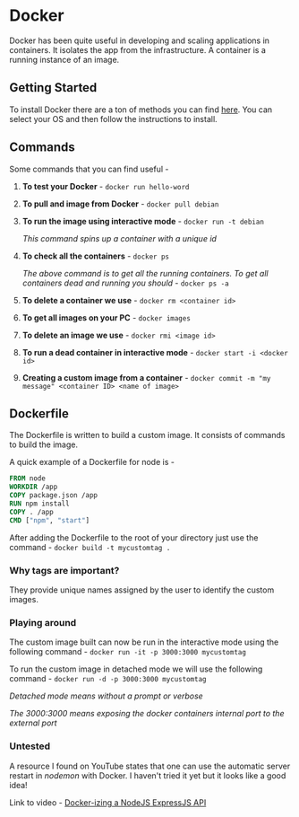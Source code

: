 # Docker

Docker has been quite useful in developing and scaling applications in containers. It isolates the app from the infrastructure. A container is a running instance of an image.

## Getting Started

To install Docker there are a ton of methods you can find [here](https://docs.docker.com/get-docker/
). You can select your OS and then follow the instructions to install.

## Commands

Some commands that you can find useful -

1) **To test your Docker** - `docker run hello-word`
2) **To pull and image from Docker** - `docker pull debian`
3) **To run the image using interactive mode** - `docker run -t debian`
    
    *This command spins up a container with a unique id*
4) **To check all the containers** - `docker ps`

    *The above command is to get all the running containers. To get all containers dead and running you should* - `docker ps -a`

5) **To delete a container we use** - `docker rm <container id>`
6) **To get all images on your PC** - `docker images`
7) **To delete an image we use** - `docker rmi <image id>`
8) **To run a dead container in interactive mode** - `docker start -i <docker id>`
9) **Creating a custom image from a container** - `docker commit -m "my message" <container ID> <name of image>`

## Dockerfile
The Dockerfile is written to build a custom image. It consists of commands to build the image.

A quick example of a Dockerfile for node is -
```Dockerfile
FROM node
WORKDIR /app
COPY package.json /app
RUN npm install
COPY . /app
CMD ["npm", "start"]
```

After adding the Dockerfile to the root of your directory just use the command - `docker build -t mycustomtag .`

### Why tags are important?
They provide unique names assigned by the user to identify the custom images.

### Playing around
The custom image built can now be run in the interactive mode using the following command - `docker run -it -p 3000:3000 mycustomtag`

To run the custom image in detached mode we will use the following command - `docker run -d -p 3000:3000 mycustomtag`
    
*Detached mode means without a prompt or verbose*

*The 3000:3000 means exposing the docker containers internal port to the external port*

### Untested
A resource I found on YouTube states that one can use the automatic server restart in *nodemon* with Docker. I haven't tried it yet but it looks like a good idea!

Link to video - [Docker-izing a NodeJS ExpressJS API](https://www.youtube.com/watch?v=CsWoMpK3EtE)